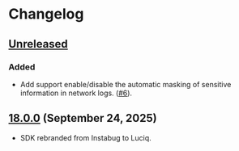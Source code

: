 # Changelog

## [Unreleased](https://github.com/luciqai/luciq-flutter-sdk/compare/v18.0.0...dev)

### Added

-  Add support enable/disable the automatic masking of sensitive information in network logs. ([#6](https://github.com/luciqai/luciq-flutter-sdk/pull/6)).

## [18.0.0](https://github.com/luciqai/luciq-flutter-sdk/compare/v18.0.0...dev) (September 24, 2025)

- SDK rebranded from Instabug to Luciq.